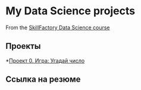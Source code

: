 # My Data Science projects

From the [SkillFactory Data Science course](https://apps.skillfactory.ru/learning/course/course-v1:SkillFactory+MFTIBIO+SEP2023/home)

## Проекты 

*[Проект 0. Игра: Угадай число](https://github.com/Sofa0sonya/sf_data_science)

## Ссылка на резюме

